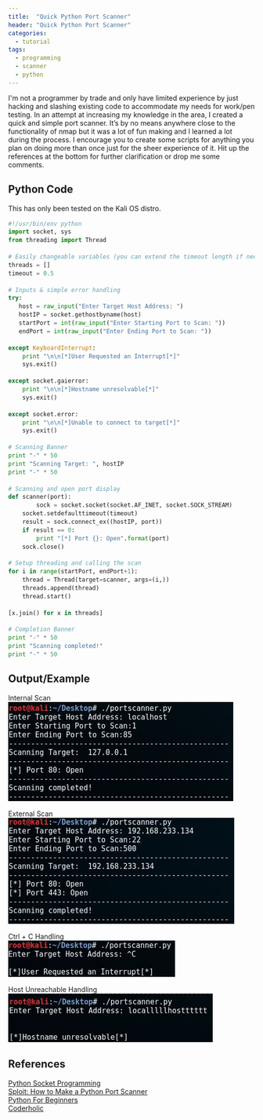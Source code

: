 ```yaml
---
title:  "Quick Python Port Scanner"
header: "Quick Python Port Scanner"
categories: 
  - tutorial
tags:
  - programming
  - scanner
  - python
---
```



I'm not a programmer by trade and only have limited experience by just hacking and slashing existing code to accommodate my needs for work/pen testing. In an attempt at increasing my knowledge in the area, I created a quick and simple port scanner. It’s by no means anywhere close to the functionality of nmap but it was a lot of fun making and I learned a lot during the process. I encourage you to create some scripts for anything you plan on doing more than once just for the sheer experience of it. Hit up the references at the bottom for further clarification or drop me some comments.  

## Python Code  

This has only been tested on the Kali OS distro.  

```python
#!/usr/bin/env python
import socket, sys
from threading import Thread

# Easily changeable variables (you can extend the timeout length if necessary)
threads = []
timeout = 0.5

# Inputs & simple error handling
try:
   host = raw_input("Enter Target Host Address: ")
   hostIP = socket.gethostbyname(host)
   startPort = int(raw_input("Enter Starting Port to Scan: "))
   endPort = int(raw_input("Enter Ending Port to Scan: "))

except KeyboardInterrupt:
    print "\n\n[*]User Requested an Interrupt[*]"
    sys.exit()

except socket.gaierror:
    print "\n\n[*]Hostname unresolvable[*]"
    sys.exit()

except socket.error:
    print "\n\n[*]Unable to connect to target[*]"
    sys.exit()

# Scanning Banner
print "-" * 50
print "Scanning Target: ", hostIP
print "-" * 50

# Scanning and open port display
def scanner(port):
    	sock = socket.socket(socket.AF_INET, socket.SOCK_STREAM)
	socket.setdefaulttimeout(timeout)
	result = sock.connect_ex((hostIP, port))
	if result == 0:
	    print "[*] Port {}: Open".format(port)
	sock.close()

# Setup threading and calling the scan
for i in range(startPort, endPort+1):
	thread = Thread(target=scanner, args=(i,))
	threads.append(thread)
	thread.start()

[x.join() for x in threads]

# Completion Banner
print "-" * 50
print "Scanning completed!"
print "-" * 50
```
## Output/Example  

Internal Scan  
![Interal Scan](/assets/images/portscannerex2.jpg)  

External Scan  
![External Scan](/assets/images/portscannerex1.jpg)  

Ctrl + C Handling  
![CTRLC Handling](/assets/images/portscannerex3.jpg)  

Host Unreachable Handling  
![Host Unreachable](/assets/images/portscannerex4.jpg)  

## References  

[Python Socket Programming](https://docs.python.org/2/howto/sockets.html)  
[Sploit: How to Make a Python Port Scanner](https://null-byte.wonderhowto.com/how-to/sploit-make-python-port-scanner-0161074/)  
[Python For Beginners](http://www.pythonforbeginners.com/code-snippets-source-code/port-scanner-in-python)  
[Coderholic](http://www.coderholic.com/python-port-scanner/)  


